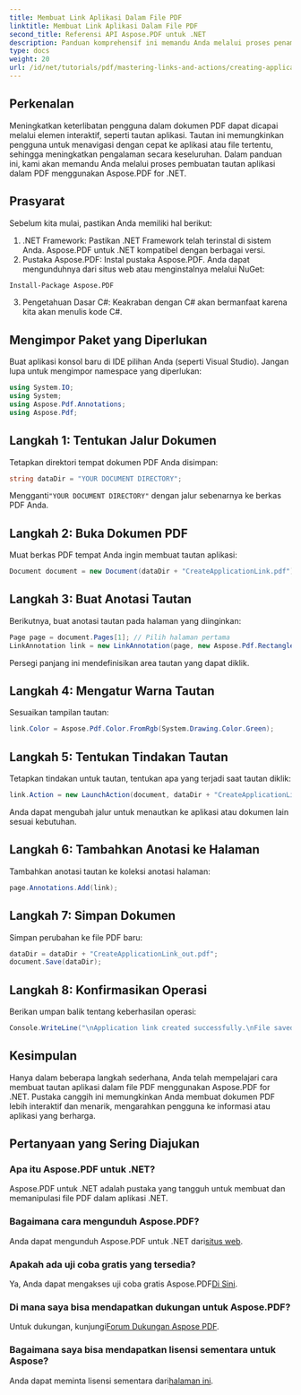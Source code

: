 ```yaml
---
title: Membuat Link Aplikasi Dalam File PDF
linktitle: Membuat Link Aplikasi Dalam File PDF
second_title: Referensi API Aspose.PDF untuk .NET
description: Panduan komprehensif ini memandu Anda melalui proses penambahan tautan aplikasi interaktif ke dokumen PDF menggunakan Aspose.PDF for .NET. Tingkatkan keterlibatan pengguna dengan mengaktifkan navigasi cepat ke aplikasi atau file tertentu.
type: docs
weight: 20
url: /id/net/tutorials/pdf/mastering-links-and-actions/creating-application-link/
---
```

## Perkenalan

Meningkatkan keterlibatan pengguna dalam dokumen PDF dapat dicapai melalui elemen interaktif, seperti tautan aplikasi. Tautan ini memungkinkan pengguna untuk menavigasi dengan cepat ke aplikasi atau file tertentu, sehingga meningkatkan pengalaman secara keseluruhan. Dalam panduan ini, kami akan memandu Anda melalui proses pembuatan tautan aplikasi dalam PDF menggunakan Aspose.PDF for .NET.

## Prasyarat

Sebelum kita mulai, pastikan Anda memiliki hal berikut:

1. .NET Framework: Pastikan .NET Framework telah terinstal di sistem Anda. Aspose.PDF untuk .NET kompatibel dengan berbagai versi.
2. Pustaka Aspose.PDF: Instal pustaka Aspose.PDF. Anda dapat mengunduhnya dari situs web atau menginstalnya melalui NuGet:
```bash
Install-Package Aspose.PDF
```
3. Pengetahuan Dasar C#: Keakraban dengan C# akan bermanfaat karena kita akan menulis kode C#.

## Mengimpor Paket yang Diperlukan

Buat aplikasi konsol baru di IDE pilihan Anda (seperti Visual Studio). Jangan lupa untuk mengimpor namespace yang diperlukan:

```csharp
using System.IO;
using System;
using Aspose.Pdf.Annotations;
using Aspose.Pdf;
```

## Langkah 1: Tentukan Jalur Dokumen

Tetapkan direktori tempat dokumen PDF Anda disimpan:

```csharp
string dataDir = "YOUR DOCUMENT DIRECTORY";
```

 Mengganti`"YOUR DOCUMENT DIRECTORY"` dengan jalur sebenarnya ke berkas PDF Anda.

## Langkah 2: Buka Dokumen PDF

Muat berkas PDF tempat Anda ingin membuat tautan aplikasi:

```csharp
Document document = new Document(dataDir + "CreateApplicationLink.pdf");
```

## Langkah 3: Buat Anotasi Tautan

Berikutnya, buat anotasi tautan pada halaman yang diinginkan:

```csharp
Page page = document.Pages[1]; // Pilih halaman pertama
LinkAnnotation link = new LinkAnnotation(page, new Aspose.Pdf.Rectangle(100, 100, 300, 300));
```

Persegi panjang ini mendefinisikan area tautan yang dapat diklik.

## Langkah 4: Mengatur Warna Tautan

Sesuaikan tampilan tautan:

```csharp
link.Color = Aspose.Pdf.Color.FromRgb(System.Drawing.Color.Green);
```

## Langkah 5: Tentukan Tindakan Tautan

Tetapkan tindakan untuk tautan, tentukan apa yang terjadi saat tautan diklik:

```csharp
link.Action = new LaunchAction(document, dataDir + "CreateApplicationLink.pdf");
```

Anda dapat mengubah jalur untuk menautkan ke aplikasi atau dokumen lain sesuai kebutuhan.

## Langkah 6: Tambahkan Anotasi ke Halaman

Tambahkan anotasi tautan ke koleksi anotasi halaman:

```csharp
page.Annotations.Add(link);
```

## Langkah 7: Simpan Dokumen

Simpan perubahan ke file PDF baru:

```csharp
dataDir = dataDir + "CreateApplicationLink_out.pdf";
document.Save(dataDir);
```

## Langkah 8: Konfirmasikan Operasi

Berikan umpan balik tentang keberhasilan operasi:

```csharp
Console.WriteLine("\nApplication link created successfully.\nFile saved at " + dataDir);
```

## Kesimpulan

Hanya dalam beberapa langkah sederhana, Anda telah mempelajari cara membuat tautan aplikasi dalam file PDF menggunakan Aspose.PDF for .NET. Pustaka canggih ini memungkinkan Anda membuat dokumen PDF lebih interaktif dan menarik, mengarahkan pengguna ke informasi atau aplikasi yang berharga.

## Pertanyaan yang Sering Diajukan

### Apa itu Aspose.PDF untuk .NET?
Aspose.PDF untuk .NET adalah pustaka yang tangguh untuk membuat dan memanipulasi file PDF dalam aplikasi .NET.

### Bagaimana cara mengunduh Aspose.PDF?
 Anda dapat mengunduh Aspose.PDF untuk .NET dari[situs web](https://releases.aspose.com/pdf/net/).

### Apakah ada uji coba gratis yang tersedia?
 Ya, Anda dapat mengakses uji coba gratis Aspose.PDF[Di Sini](https://releases.aspose.com/).

### Di mana saya bisa mendapatkan dukungan untuk Aspose.PDF?
 Untuk dukungan, kunjungi[Forum Dukungan Aspose PDF](https://forum.aspose.com/c/pdf/10).

### Bagaimana saya bisa mendapatkan lisensi sementara untuk Aspose?
 Anda dapat meminta lisensi sementara dari[halaman ini](https://purchase.aspose.com/temporary-license/).